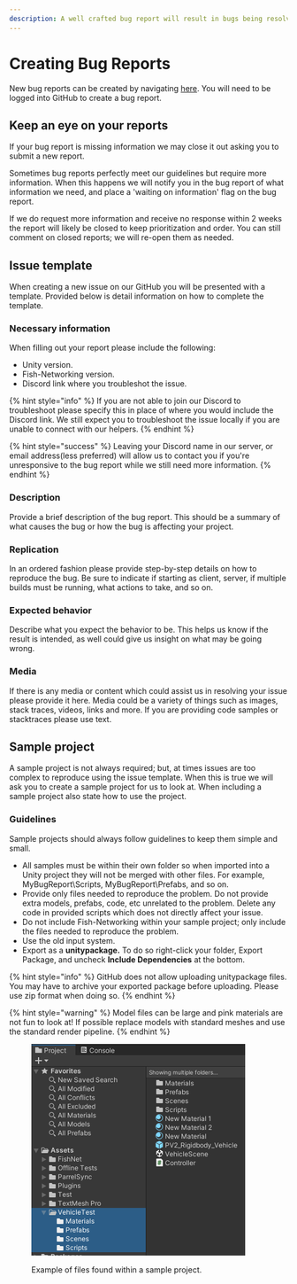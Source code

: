 ```yaml
---
description: A well crafted bug report will result in bugs being resolved much quicker.
---
```


# Creating Bug Reports

New bug reports can be created by navigating [here](https://github.com/FirstGearGames/FishNet/issues/new?assignees=\&labels=\&projects=\&template=bug_report.md\&title=). You will need to be logged into GitHub to create a bug report.

## Keep an eye on your reports

If your bug report is missing information we may close it out asking you to submit a new report.

Sometimes bug reports perfectly meet our guidelines but require more information. When this happens we will notify you in the bug report of what information we need, and place a 'waiting on information' flag on the bug report.

If we do request more information and receive no response within 2 weeks the report will likely be closed to keep prioritization and order. You can still comment on closed reports; we will re-open them as needed.

## Issue template

When creating a new issue on our GitHub you will be presented with a template. Provided below is detail information on how to complete the template.

### Necessary information

When filling out your report please include the following:

* Unity version.
* Fish-Networking version.
* Discord link where you troubleshot the issue.

{% hint style="info" %}
If you are not able to join our Discord to troubleshoot please specify this in place of where you would include the Discord link. We still expect you to troubleshoot the issue locally if you are unable to connect with our helpers.
{% endhint %}

{% hint style="success" %}
Leaving your Discord name in our server, or email address(less preferred) will allow us to contact you if you're unresponsive to the bug report while we still need more information.
{% endhint %}

### Description

Provide a brief description of the bug report. This should be a summary of what causes the bug or how the bug is affecting your project.

### Replication

In an ordered fashion please provide step-by-step details on how to reproduce the bug. Be sure to indicate if starting as client, server, if multiple builds must be running, what actions to take, and so on.

### Expected behavior

Describe what you expect the behavior to be. This helps us know if the result is intended, as well could give us insight on what may be going wrong.

### Media

If there is any media or content which could assist us in resolving your issue please provide it here. Media could be a variety of things such as images, stack traces, videos, links and more. If you are providing code samples or stacktraces please use text.

## Sample project

A sample project is not always required; but, at times issues are too complex to reproduce using the issue template. When this is true we will ask you to create a sample project for us to look at. When including a sample project also state how to use the project.

### Guidelines

Sample projects should always follow guidelines to keep them simple and small.

* All samples must be within their own folder so when imported into a Unity project they will not be merged with other files. For example, MyBugReport\Scripts, MyBugReport\Prefabs, and so on.
* Provide only files needed to reproduce the problem. Do not provide extra models, prefabs, code, etc unrelated to the problem. Delete any code in provided scripts which does not directly affect your issue.
* Do not include Fish-Networking within your sample project; only include the files needed to reproduce the problem.
* Use the old input system.
* Export as a **unitypackage.** To do so right-click your folder, Export Package, and uncheck **Include Dependencies** at the bottom.

{% hint style="info" %}
GitHub does not allow uploading unitypackage files. You may have to archive your exported package before uploading. Please use zip format when doing so.
{% endhint %}

{% hint style="warning" %}
Model files can be large and pink materials are not fun to look at! If possible replace models with standard meshes and use the standard render pipeline.
{% endhint %}

<figure><img src="../../../.gitbook/assets/bug-report-files-to-export.png" alt=""><figcaption><p>Example of files found within a sample project.</p></figcaption></figure>
